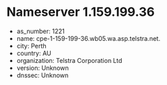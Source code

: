 # Nameserver 1.159.199.36

* as_number: 1221
* name: cpe-1-159-199-36.wb05.wa.asp.telstra.net.
* city: Perth
* country: AU
* organization: Telstra Corporation Ltd
* version: Unknown
* dnssec: Unknown

